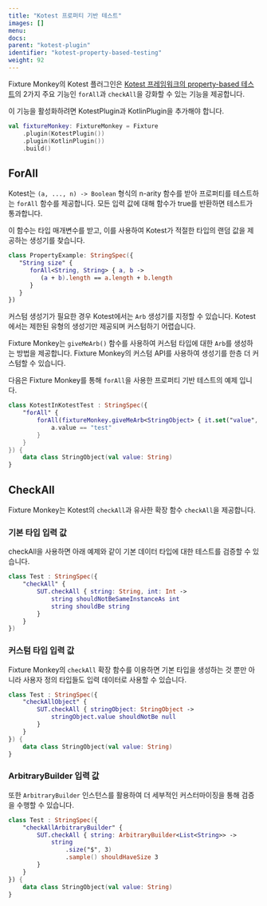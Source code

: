 ```yaml
---
title: "Kotest 프로퍼티 기반 테스트"
images: []
menu:
docs:
parent: "kotest-plugin"
identifier: "kotest-property-based-testing"
weight: 92
---
```


Fixture Monkey의 Kotest 플러그인은 [Kotest 프레임워크의 property-based 테스트](https://kotest.io/docs/proptest/property-test-functions.html)의 2가지 주요 기능인 `forAll`과 `checkAll`을 강화할 수 있는 기능을 제공합니다.

이 기능을 활성화하려면 KotestPlugin과 KotlinPlugin을 추가해야 합니다.
```kotlin
val fixtureMonkey: FixtureMonkey = Fixture
    .plugin(KotestPlugin())
    .plugin(KotlinPlugin())
    .build()
```

## ForAll
Kotest는 `(a, ..., n) -> Boolean` 형식의 n-arity 함수를 받아 프로퍼티를 테스트하는 `forAll` 함수를 제공합니다.
모든 입력 값에 대해 함수가 true를 반환하면 테스트가 통과합니다.

이 함수는 타입 매개변수를 받고, 이를 사용하여 Kotest가 적절한 타입의 랜덤 값을 제공하는 생성기를 찾습니다.

```kotlin
class PropertyExample: StringSpec({
   "String size" {
      forAll<String, String> { a, b ->
         (a + b).length == a.length + b.length
      }
   }
})
```

커스텀 생성기가 필요한 경우 Kotest에서는 `Arb` 생성기를 지정할 수 있습니다.
Kotest에서는 제한된 유형의 생성기만 제공되며 커스텀하기 어렵습니다.

Fixture Monkey는 `giveMeArb()` 함수를 사용하여 커스텀 타입에 대한 `Arb`를 생성하는 방법을 제공합니다.
Fixture Monkey의 커스텀 API를 사용하여 생성기를 한층 더 커스텀할 수 있습니다.

다음은 Fixture Monkey를 통해 `forAll`을 사용한 프로퍼티 기반 테스트의 예제 입니다.

```kotlin
class KotestInKotestTest : StringSpec({
    "forAll" {
        forAll(fixtureMonkey.giveMeArb<StringObject> { it.set("value", "test") }) { a ->
            a.value == "test"
        }
    }
}) {
    data class StringObject(val value: String)
}
```

## CheckAll
Fixture Monkey는 Kotest의 `checkAll`과 유사한 확장 함수 `checkAll`을 제공합니다.

### 기본 타입 입력 값
checkAll을 사용하면 아래 예제와 같이 기본 데이터 타입에 대한 테스트를 검증할 수 있습니다.

```kotlin
class Test : StringSpec({
    "checkAll" {
        SUT.checkAll { string: String, int: Int ->
            string shouldNotBeSameInstanceAs int
            string shouldBe string
        }
    }
})
```

### 커스텀 타입 입력 값
Fixture Monkey의 `checkAll` 확장 함수를 이용하면 기본 타입을 생성하는 것 뿐만 아니라 사용자 정의 타입들도 입력 데이터로 사용할 수 있습니다.

```kotlin
class Test : StringSpec({
    "checkAllObject" {
        SUT.checkAll { stringObject: StringObject ->
            stringObject.value shouldNotBe null
        }
    }
}) {
    data class StringObject(val value: String)
}
```

### ArbitraryBuilder 입력 값

또한 `ArbitraryBuilder` 인스턴스를 활용하여 더 세부적인 커스터마이징을 통해 검증을 수행할 수 있습니다.

```kotlin
class Test : StringSpec({
    "checkAllArbitraryBuilder" {
        SUT.checkAll { string: ArbitraryBuilder<List<String>> ->
            string
                .size("$", 3)
                .sample() shouldHaveSize 3
        }
    }
}) {
    data class StringObject(val value: String)
}
```
